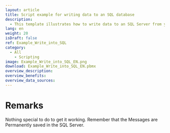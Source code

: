 ```yaml
---
layout: article
title: Script example for writing data to an SQL database
description: 
  - This template illustrates how to write data to an SQL Server from your Peakboard Box.
lang: en
weight: 20
isDraft: false
ref: Example_Write_into_SQL
category:
  - All
    - Scripting
image: Example_Write_into_SQL_EN.png
download: Example_Write_into_SQL_EN.pbmx
overview_description:
overview_benefits:
overview_data_sources: 
---
```

# Remarks
Nothing special to do to get it working. Remember that the Messages are Permanently saved in the SQL Server.
